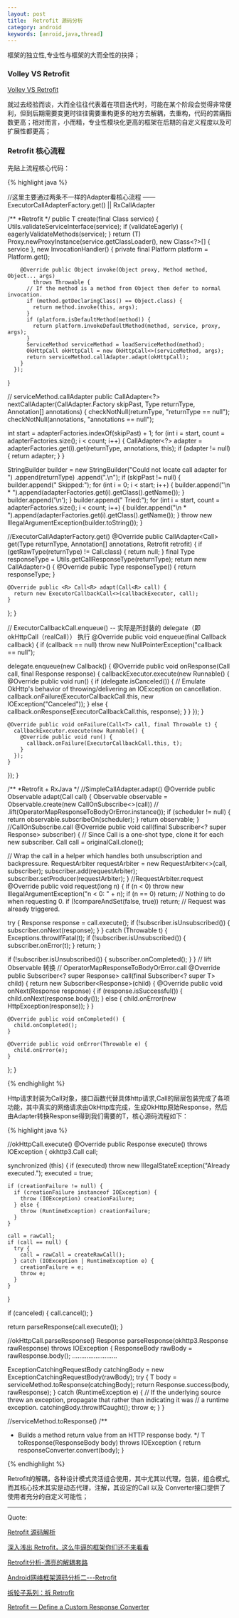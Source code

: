 ```yaml
---
layout: post
title:  Retrofit 源码分析
category: android
keywords: [anroid,java,thread]
---
```



框架的独立性,专业性与框架的大而全性的抉择；

### Volley  VS  Retrofit

[Volley  VS  Retrofit](http://stackoverflow.com/questions/16902716/comparison-of-android-networking-libraries-okhttp-retrofit-volley#)

就过去经验而谈，大而全往往代表着在项目迭代时，可能在某个阶段会觉得非常便利，但到后期需要变更时往往需要重构更多的地方去解耦，去重构，代码的苦痛指数更高；相对而言，小而精，专业性模块化更高的框架在后期的自定义程度以及可扩展性都更高；


### Retrofit 核心流程

先贴上流程核心代码：

{% highlight java %}

//这里主要通过两条不一样的Adapter看核心流程 —— ExecutorCallAdapterFactory.get()  ||  RxCallAdapter

/**
*Retrofit
*/
public <T> T create(final Class<T> service) {
  Utils.validateServiceInterface(service);
  if (validateEagerly) {
    eagerlyValidateMethods(service);
  }
  return (T) Proxy.newProxyInstance(service.getClassLoader(), new Class<?>[] { service },
      new InvocationHandler() {
        private final Platform platform = Platform.get();

        @Override public Object invoke(Object proxy, Method method, Object... args)
            throws Throwable {
          // If the method is a method from Object then defer to normal invocation.
          if (method.getDeclaringClass() == Object.class) {
            return method.invoke(this, args);
          }
          if (platform.isDefaultMethod(method)) {
            return platform.invokeDefaultMethod(method, service, proxy, args);
          }
          ServiceMethod serviceMethod = loadServiceMethod(method);
          OkHttpCall okHttpCall = new OkHttpCall<>(serviceMethod, args);
          return serviceMethod.callAdapter.adapt(okHttpCall);
        }
      });
}

// serviceMethod.callAdapter
public CallAdapter<?> nextCallAdapter(CallAdapter.Factory skipPast, Type returnType,
    Annotation[] annotations) {
  checkNotNull(returnType, "returnType == null");
  checkNotNull(annotations, "annotations == null");

  int start = adapterFactories.indexOf(skipPast) + 1;
  for (int i = start, count = adapterFactories.size(); i < count; i++) {
    CallAdapter<?> adapter = adapterFactories.get(i).get(returnType, annotations, this);
    if (adapter != null) {
      return adapter;
    }
  }

  StringBuilder builder = new StringBuilder("Could not locate call adapter for ")
      .append(returnType)
      .append(".\n");
  if (skipPast != null) {
    builder.append("  Skipped:");
    for (int i = 0; i < start; i++) {
      builder.append("\n   * ").append(adapterFactories.get(i).getClass().getName());
    }
    builder.append('\n');
  }
  builder.append("  Tried:");
  for (int i = start, count = adapterFactories.size(); i < count; i++) {
    builder.append("\n   * ").append(adapterFactories.get(i).getClass().getName());
  }
  throw new IllegalArgumentException(builder.toString());
}

//ExecutorCallAdapterFactory.get()
@Override
public CallAdapter<Call<?>> get(Type returnType, Annotation[] annotations, Retrofit retrofit) {
  if (getRawType(returnType) != Call.class) {
    return null;
  }
  final Type responseType = Utils.getCallResponseType(returnType);
  return new CallAdapter<Call<?>>() {
    @Override public Type responseType() {
      return responseType;
    }

    @Override public <R> Call<R> adapt(Call<R> call) {
      return new ExecutorCallbackCall<>(callbackExecutor, call);
    }
  };
}

// ExecutorCallbackCall.enqueue() -- 实际是所封装的 delegate（即 okHttpCall（realCall）） 执行
@Override public void enqueue(final Callback<T> callback) {
  if (callback == null) throw new NullPointerException("callback == null");

  delegate.enqueue(new Callback<T>() {
    @Override public void onResponse(Call<T> call, final Response<T> response) {
      callbackExecutor.execute(new Runnable() {
        @Override public void run() {
          if (delegate.isCanceled()) {
            // Emulate OkHttp's behavior of throwing/delivering an IOException on cancellation.
            callback.onFailure(ExecutorCallbackCall.this, new IOException("Canceled"));
          } else {
            callback.onResponse(ExecutorCallbackCall.this, response);
          }
        }
      });
    }

    @Override public void onFailure(Call<T> call, final Throwable t) {
      callbackExecutor.execute(new Runnable() {
        @Override public void run() {
          callback.onFailure(ExecutorCallbackCall.this, t);
        }
      });
    }
  });
}


/**
*Retrofit + RxJava
*/
//SimpleCallAdapter.adapt()
@Override public <R> Observable<R> adapt(Call<R> call) {
  Observable<R> observable = Observable.create(new CallOnSubscribe<>(call)) //
      .lift(OperatorMapResponseToBodyOrError.<R>instance());
  if (scheduler != null) {
    return observable.subscribeOn(scheduler);
  }
  return observable;
}
//CallOnSubscribe.call
@Override public void call(final Subscriber<? super Response<T>> subscriber) {
  // Since Call is a one-shot type, clone it for each new subscriber.
  Call<T> call = originalCall.clone();

  // Wrap the call in a helper which handles both unsubscription and backpressure.
  RequestArbiter<T> requestArbiter = new RequestArbiter<>(call, subscriber);
  subscriber.add(requestArbiter);
  subscriber.setProducer(requestArbiter);
}
//RequestArbiter.request
@Override public void request(long n) {
  if (n < 0) throw new IllegalArgumentException("n < 0: " + n);
  if (n == 0) return; // Nothing to do when requesting 0.
  if (!compareAndSet(false, true)) return; // Request was already triggered.

  try {
    Response<T> response = call.execute();
    if (!subscriber.isUnsubscribed()) {
      subscriber.onNext(response);
    }
  } catch (Throwable t) {
    Exceptions.throwIfFatal(t);
    if (!subscriber.isUnsubscribed()) {
      subscriber.onError(t);
    }
    return;
  }

  if (!subscriber.isUnsubscribed()) {
    subscriber.onCompleted();
  }
}
// lift Observable 转换
// OperatorMapResponseToBodyOrError.call
@Override public Subscriber<? super Response<T>> call(final Subscriber<? super T> child) {
  return new Subscriber<Response<T>>(child) {
    @Override public void onNext(Response<T> response) {
      if (response.isSuccessful()) {
        child.onNext(response.body());
      } else {
        child.onError(new HttpException(response));
      }
    }

    @Override public void onCompleted() {
      child.onCompleted();
    }

    @Override public void onError(Throwable e) {
      child.onError(e);
    }
  };
}

{% endhighlight %}


Http请求封装为Call对象，接口函数代替具体http请求,Call的层层包装完成了各项功能，其中真实的网络请求由OkHttp库完成，生成OkHttp原始Response，然后由Adapter转换Response得到我们需要的T，核心源码流程如下：

{% highlight java %}

//okHttpCall.execute()
@Override public Response<T> execute() throws IOException {
  okhttp3.Call call;

  synchronized (this) {
    if (executed) throw new IllegalStateException("Already executed.");
    executed = true;

    if (creationFailure != null) {
      if (creationFailure instanceof IOException) {
        throw (IOException) creationFailure;
      } else {
        throw (RuntimeException) creationFailure;
      }
    }

    call = rawCall;
    if (call == null) {
      try {
        call = rawCall = createRawCall();
      } catch (IOException | RuntimeException e) {
        creationFailure = e;
        throw e;
      }
    }
  }

  if (canceled) {
    call.cancel();
  }

  return parseResponse(call.execute());
}

//okHttpCall.parseResponse()
Response<T> parseResponse(okhttp3.Response rawResponse) throws IOException {
  ResponseBody rawBody = rawResponse.body();
  .........................

  ExceptionCatchingRequestBody catchingBody = new ExceptionCatchingRequestBody(rawBody);
  try {
    T body = serviceMethod.toResponse(catchingBody);
    return Response.success(body, rawResponse);
  } catch (RuntimeException e) {
    // If the underlying source threw an exception, propagate that rather than indicating it was
    // a runtime exception.
    catchingBody.throwIfCaught();
    throw e;
  }
}

//serviceMethod.toResponse()
/**
 * Builds a method return value from an HTTP response body.
 */
T toResponse(ResponseBody body) throws IOException {
  return responseConverter.convert(body);
}

{% endhighlight %}

Retrofit的解耦，各种设计模式灵活组合使用，其中尤其以代理，包装，组合模式,而其核心技术其实是动态代理，注解，其设定的Call 以及 Converter接口提供了使用者充分的自定义可能性；

---

Quote:

[Retrofit 源码解析](https://github.com/android-cn/android-open-project-analysis/tree/master/tool-lib/network/retrofit)

[深入浅出 Retrofit，这么牛逼的框架你们还不来看看](http://bugly.qq.com/bbs/forum.php?mod=viewthread&tid=1117)

[Retrofit分析-漂亮的解耦套路](http://www.jianshu.com/p/45cb536be2f4)

[Android网络框架源码分析二---Retrofit](http://www.jianshu.com/p/07dac989272c)

[拆轮子系列：拆 Retrofit](http://blog.piasy.com/2016/06/25/Understand-Retrofit/)

[Retrofit — Define a Custom Response Converter](https://futurestud.io/tutorials/retrofit-replace-the-integrated-json-converter)
